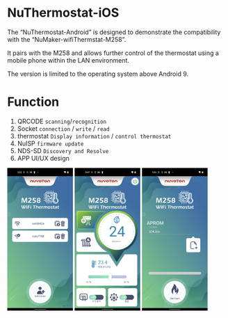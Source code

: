 # NuThermostat-iOS
 
The “NuThermostat-Android” is designed to demonstrate the compatibility with the “NuMaker-wifiThermstat-M258”. 

It pairs with the M258 and allows further control of the thermostat using a mobile phone within the LAN environment.

The version is limited to the operating system above Android 9.

# Function 
1. QRCODE `scanning`/`recognition`
2. Socket `connection` / `write` / `read`
3. thermostat `Display information` / `control thermostat`
4. NuISP `firmware update`
5. NDS-SD `Discovery and Resolve`
6. APP UI/UX design

<p float="left">
<img src="https://github.com/OpenNuvoton/NuThermostat-Android/blob/main/Screenshot_20230428-172543.png" alt="Cover" width="30%"/>
<img src="https://github.com/OpenNuvoton/NuThermostat-Android/blob/main/Screenshot_20230331-154717.png" alt="Cover" width="30%"/>
<img src="https://github.com/OpenNuvoton/NuThermostat-Android/blob/main/Screenshot_20230428-172617.png" alt="Cover" width="30%"/>
</p>
